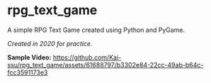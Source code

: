 # rpg_text_game
A simple RPG Text Game created using Python and PyGame.

*Created in 2020 for practice.*



**Sample Video:**
https://github.com/Kai-ssu/rpg_text_game/assets/61688797/b3302e84-22cc-49ab-b64c-fcc3591173e3


